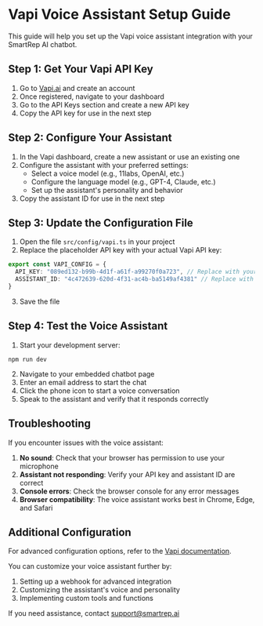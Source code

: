 # Vapi Voice Assistant Setup Guide

This guide will help you set up the Vapi voice assistant integration with your SmartRep AI chatbot.

## Step 1: Get Your Vapi API Key

1. Go to [Vapi.ai](https://vapi.ai) and create an account
2. Once registered, navigate to your dashboard
3. Go to the API Keys section and create a new API key
4. Copy the API key for use in the next step

## Step 2: Configure Your Assistant

1. In the Vapi dashboard, create a new assistant or use an existing one
2. Configure the assistant with your preferred settings:
   - Select a voice model (e.g., 11labs, OpenAI, etc.)
   - Configure the language model (e.g., GPT-4, Claude, etc.)
   - Set up the assistant's personality and behavior
3. Copy the assistant ID for use in the next step

## Step 3: Update the Configuration File

1. Open the file `src/config/vapi.ts` in your project
2. Replace the placeholder API key with your actual Vapi API key:

```typescript
export const VAPI_CONFIG = {
  API_KEY: "089ed132-b99b-4d1f-a61f-a99270f0a723", // Replace with your actual API key
  ASSISTANT_ID: "4c472639-620d-4f31-ac4b-ba5149af4381" // Replace with your actual assistant ID
}
```

3. Save the file

## Step 4: Test the Voice Assistant

1. Start your development server:
```
npm run dev
```

2. Navigate to your embedded chatbot page
3. Enter an email address to start the chat
4. Click the phone icon to start a voice conversation
5. Speak to the assistant and verify that it responds correctly

## Troubleshooting

If you encounter issues with the voice assistant:

1. **No sound**: Check that your browser has permission to use your microphone
2. **Assistant not responding**: Verify your API key and assistant ID are correct
3. **Console errors**: Check the browser console for any error messages
4. **Browser compatibility**: The voice assistant works best in Chrome, Edge, and Safari

## Additional Configuration

For advanced configuration options, refer to the [Vapi documentation](https://docs.vapi.ai).

You can customize your voice assistant further by:

1. Setting up a webhook for advanced integration
2. Customizing the assistant's voice and personality
3. Implementing custom tools and functions

If you need assistance, contact support@smartrep.ai 